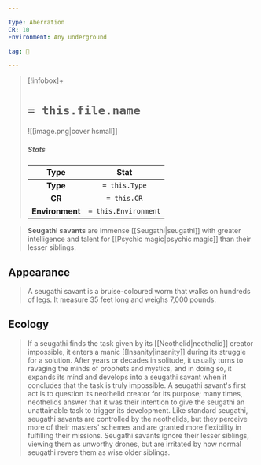```yaml
---

Type: Aberration
CR: 10
Environment: Any underground

tag: 👹

---
```


> [!infobox]+
> #  `= this.file.name`
> ![[image.png|cover hsmall]]
> ##### Stats
> Type | Stat |
> :---:|:---:|
> **Type** | `= this.Type` |
> **CR** | `= this.CR` |
> **Environment** | `= this.Environment` |



> **Seugathi savants** are immense [[Seugathi|seugathi]] with greater intelligence and talent for [[Psychic magic|psychic magic]] than their lesser siblings.


## Appearance

> A seugathi savant is a bruise-coloured worm that walks on hundreds of legs. It measure 35 feet long and weighs 7,000 pounds.


## Ecology

> If a seugathi finds the task given by its [[Neothelid|neothelid]] creator impossible, it enters a manic [[Insanity|insanity]] during its struggle for a solution. After years or decades in solitude, it usually turns to ravaging the minds of prophets and mystics, and in doing so, it expands its mind and develops into a seugathi savant when it concludes that the task is truly impossible. A seugathi savant's first act is to question its neothelid creator for its purpose; many times, neothelids answer that it was their intention to give the seugathi an unattainable task to trigger its development.
> Like standard seugathi, seugathi savants are controlled by the neothelids, but they perceive more of their masters' schemes and are granted more flexibility in fulfilling their missions. Seugathi savants ignore their lesser siblings, viewing them as unworthy drones, but are irritated by how normal seugathi revere them as wise older siblings.







